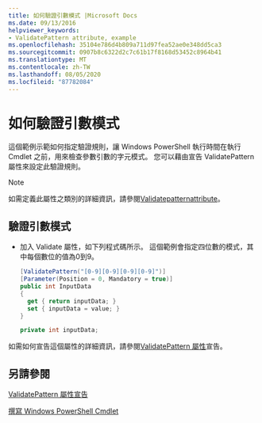 ```yaml
---
title: 如何驗證引數模式 |Microsoft Docs
ms.date: 09/13/2016
helpviewer_keywords:
- ValidatePattern attribute, example
ms.openlocfilehash: 35104e786d4b809a711d97fea52ae0e348dd5ca3
ms.sourcegitcommit: 0907b8c6322d2c7c61b17f8168d53452c8964b41
ms.translationtype: MT
ms.contentlocale: zh-TW
ms.lasthandoff: 08/05/2020
ms.locfileid: "87782084"
---
```

# <a name="how-to-validate-an-argument-pattern"></a>如何驗證引數模式

這個範例示範如何指定驗證規則，讓 Windows PowerShell 執行時間在執行 Cmdlet 之前，用來檢查參數引數的字元模式。 您可以藉由宣告 ValidatePattern 屬性來設定此驗證規則。

> [!NOTE]
> 如需定義此屬性之類別的詳細資訊，請參閱[Validatepatternattribute](/dotnet/api/System.Management.Automation.ValidatePatternAttribute)。

## <a name="to-validate-an-argument-pattern"></a>驗證引數模式

- 加入 Validate 屬性，如下列程式碼所示。 這個範例會指定四位數的模式，其中每個數位的值為0到9。

    ```csharp
    [ValidatePattern("[0-9][0-9][0-9][0-9]")]
    [Parameter(Position = 0, Mandatory = true)]
    public int InputData
    {
      get { return inputData; }
      set { inputData = value; }
    }

    private int inputData;
    ```

如需如何宣告這個屬性的詳細資訊，請參閱[ValidatePattern 屬性](./validatepattern-attribute-declaration.md)宣告。

## <a name="see-also"></a>另請參閱

[ValidatePattern 屬性宣告](./validatepattern-attribute-declaration.md)

[撰寫 Windows PowerShell Cmdlet](./writing-a-windows-powershell-cmdlet.md)
